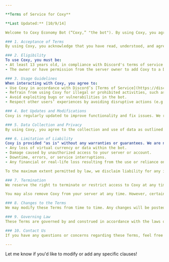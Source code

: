 ```yaml
---

**Terms of Service for Coxy**

**Last Updated:** [10/9/14]

Welcome to Coxy Economy Bot (“Coxy,” "the bot"). By using Coxy, you agree to the following Terms of Service ("Terms"). These Terms govern your use of Coxy within Discord and outline the rules and limitations of your interactions with the bot.

### 1. Acceptance of Terms
By using Coxy, you acknowledge that you have read, understood, and agree to these Terms. If you do not agree with any part of these Terms, you should discontinue using the bot.

### 2. Eligibility
To use Coxy, you must be:
- At least 13 years old, in compliance with Discord's terms of service.
- The owner or have permission from the server owner to add Coxy to a Discord server.

### 3. Usage Guidelines
When interacting with Coxy, you agree to:
- Use Coxy in accordance with Discord’s [Terms of Service](https://discord.com/terms) and [Community Guidelines](https://discord.com/guidelines).
- Refrain from using Coxy for illegal or prohibited activities, such as fraud, harassment, or abusive behavior.
- Avoid exploiting bugs or vulnerabilities in the bot.
- Respect other users’ experiences by avoiding disruptive actions (e.g., spamming, exploiting bot mechanics).

### 4. Bot Updates and Modifications
Coxy is regularly updated to improve functionality and fix issues. We reserve the right to modify, add, or remove features at any time without prior notice. Such changes may affect how Coxy operates and interacts with your server.

### 5. Data Collection and Privacy
By using Coxy, you agree to the collection and use of data as outlined in our [Privacy Policy](https://github.com/zenpaizombie/Coxy-labs/tree/main). We collect user and server data relevant to the bot's operations, including in-bot currency balances, transactions, and item ownership. We do not sell or share your data with third parties except as required by law.

### 6. Limitation of Liability
Coxy is provided "as is" without any warranties or guarantees. We are not responsible for:
- Any loss of virtual currency or data within the bot.
- Damage caused by unauthorized access to your server or account.
- Downtime, errors, or service interruptions.
- Any financial or real-life loss resulting from the use or reliance on Coxy’s economy system.

To the maximum extent permitted by law, we disclaim liability for any indirect, incidental, or consequential damages arising from your use of Coxy.

### 7. Termination
We reserve the right to terminate or restrict access to Coxy at any time for violating these Terms, misusing the bot, or for any other reason at our discretion.

You may also remove Coxy from your server at any time. However, certain data (e.g., economy data) may be retained unless specifically requested for deletion in accordance with the Privacy Policy.

### 8. Changes to the Terms
We may modify these Terms from time to time. Any changes will be posted here, and we will notify users in the support server or via a notice within the bot. Continued use of Coxy after such changes constitutes acceptance of the revised Terms.

### 9. Governing Law
These Terms are governed by and construed in accordance with the laws of [Your Jurisdiction], without regard to conflict of law principles.

### 10. Contact Us
If you have any questions or concerns regarding these Terms, feel free to reach out via the bot’s support server.

---
```


Let me know if you'd like to modify or add any specific clauses!
